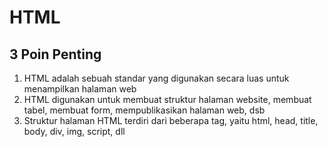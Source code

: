 # HTML

## 3 Poin Penting
1. HTML adalah sebuah standar yang digunakan secara luas untuk menampilkan halaman web
2. HTML digunakan untuk membuat struktur halaman website, membuat tabel, membuat form, mempublikasikan halaman web, dsb
3. Struktur halaman HTML terdiri dari beberapa tag, yaitu html, head, title, body, div, img, script, dll